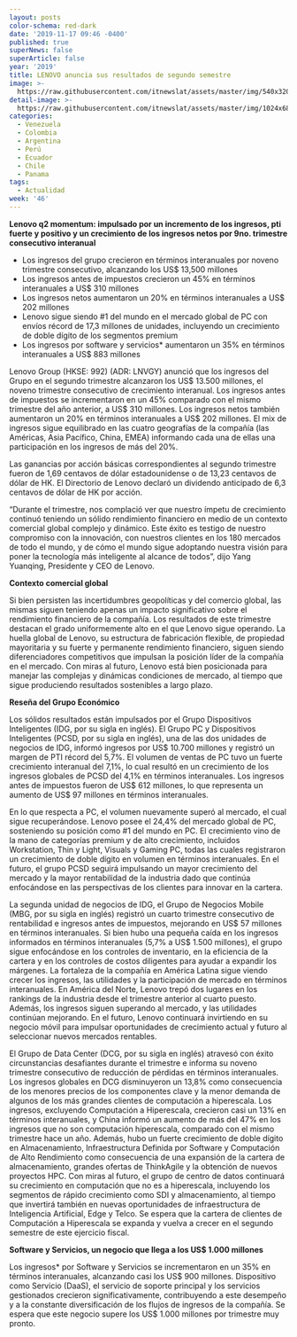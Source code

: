 ```yaml
---
layout: posts
color-schema: red-dark
date: '2019-11-17 09:46 -0400'
published: true
superNews: false
superArticle: false
year: '2019'
title: LENOVO anuncia sus resultados de segundo semestre
image: >-
  https://raw.githubusercontent.com/itnewslat/assets/master/img/540x320/Lenovo-HQ-p.jpg
detail-image: >-
  https://raw.githubusercontent.com/itnewslat/assets/master/img/1024x680/Lenovo-HQ-g.jpg
categories:
  - Venezuela
  - Colombia
  - Argentina
  - Perú
  - Ecuador
  - Chile
  - Panama
tags:
  - Actualidad
week: '46'
---
```

**Lenovo q2 momentum: impulsado por un incremento de los ingresos, pti fuerte y positivo y un crecimiento de los ingresos netos por 9no. trimestre consecutivo interanual**

-	Los ingresos del grupo crecieron en términos interanuales por noveno trimestre consecutivo, alcanzando los US$ 13,500 millones
-	Los ingresos antes de impuestos crecieron un 45% en términos interanuales a US$ 310 millones
-	Los ingresos netos aumentaron un 20% en términos interanuales a US$ 202 millones
-	Lenovo sigue siendo #1 del mundo en el mercado global de PC con envíos récord de 17,3 millones de unidades, incluyendo un crecimiento de doble dígito de los segmentos premium 
-	Los ingresos por software y servicios* aumentaron un 35% en términos interanuales a US$ 883 millones

Lenovo Group (HKSE: 992) (ADR: LNVGY) anunció que los ingresos del Grupo en el segundo trimestre alcanzaron los US$ 13.500 millones, el noveno trimestre consecutivo de crecimiento interanual. Los ingresos antes de impuestos se incrementaron en un 45% comparado con el mismo trimestre del año anterior, a US$ 310 millones. Los ingresos netos también aumentaron un 20% en términos interanuales a US$ 202 millones.  El mix de ingresos sigue equilibrado en las cuatro geografías de la compañía (las Américas, Asia Pacífico, China, EMEA) informando cada una de ellas una participación en los ingresos de más del 20%.

Las ganancias por acción básicas correspondientes al segundo trimestre fueron de 1,69 centavos de dólar estadounidense o de 13,23 centavos de dólar de HK. El Directorio de Lenovo declaró un dividendo anticipado de 6,3 centavos de dólar de HK por acción.

“Durante el trimestre, nos complació ver que nuestro ímpetu de crecimiento continuó teniendo un sólido rendimiento financiero en medio de un contexto comercial global complejo y dinámico. Este éxito es testigo de nuestro compromiso con la innovación, con nuestros clientes en los 180 mercados de todo el mundo, y de cómo el mundo sigue adoptando nuestra visión para poner la tecnología más inteligente al alcance de todos”, dijo Yang Yuanqing, Presidente y CEO de Lenovo.

**Contexto comercial global**

Si bien persisten las incertidumbres geopolíticas y del comercio global, las mismas siguen teniendo apenas un impacto significativo sobre el rendimiento financiero de la compañía. Los resultados de este trimestre destacan el grado uniformemente alto en el que Lenovo sigue operando. La huella global de Lenovo, su estructura de fabricación flexible, de propiedad mayoritaria y su fuerte y permanente rendimiento financiero, siguen siendo diferenciadores competitivos que impulsan la posición líder de la compañía en el mercado. Con miras al futuro, Lenovo está bien posicionada para manejar las complejas y dinámicas condiciones de mercado, al tiempo que sigue produciendo resultados sostenibles a largo plazo.

**Reseña del Grupo Económico**

Los sólidos resultados están impulsados por el Grupo Dispositivos Inteligentes (IDG, por su sigla en inglés). El Grupo PC y Dispositivos Inteligentes (PCSD, por su sigla en inglés), una de las dos unidades de negocios de IDG, informó ingresos por US$ 10.700 millones y registró un margen de PTI récord del 5,7%. El volumen de ventas de PC tuvo un fuerte crecimiento interanual del 7,1%, lo cual resultó en un crecimiento de los ingresos globales de PCSD del 4,1% en términos interanuales. Los ingresos antes de impuestos fueron de US$ 612 millones, lo que representa un aumento de US$ 97 millones en términos interanuales. 

En lo que respecta a PC, el volumen nuevamente superó al mercado, el cual sigue recuperándose. Lenovo posee el 24,4% del mercado global de PC, sosteniendo su posición como #1 del mundo en PC. El crecimiento vino de la mano de categorías premium y de alto crecimiento, incluidos Workstation, Thin y Light, Visuals y Gaming PC, todas las cuales registraron un crecimiento de doble dígito en volumen en términos interanuales.  En el futuro, el grupo PCSD seguirá impulsando un mayor crecimiento del mercado y la mayor rentabilidad de la industria dado que continúa enfocándose en las perspectivas de los clientes para innovar en la cartera.

La segunda unidad de negocios de IDG, el Grupo de Negocios Mobile (MBG, por su sigla en inglés) registró un cuarto trimestre consecutivo de rentabilidad e ingresos antes de impuestos, mejorando en US$ 57 millones en términos interanuales. Si bien hubo una pequeña caída en los ingresos informados en términos interanuales (5,7% a US$ 1.500 millones), el grupo sigue enfocándose en los controles de inventario, en la eficiencia de la cartera y en los controles de costos diligentes para ayudar a expandir los márgenes. La fortaleza de la compañía en América Latina sigue viendo crecer los ingresos, las utilidades y la participación de mercado en términos interanuales.  En América del Norte, Lenovo trepó dos lugares en los rankings de la industria desde el trimestre anterior al cuarto puesto. Además, los ingresos siguen superando al mercado, y las utilidades continúan mejorando. En el futuro, Lenovo continuará invirtiendo en su negocio móvil para impulsar oportunidades de crecimiento actual y futuro al seleccionar nuevos mercados rentables. 

El Grupo de Data Center (DCG, por su sigla en inglés) atravesó con éxito circunstancias desafiantes durante el trimestre e informa su noveno trimestre consecutivo de reducción de pérdidas en términos interanuales. Los ingresos globales en DCG disminuyeron un 13,8% como consecuencia de los menores precios de los componentes clave y la menor demanda de algunos de los más grandes clientes de computación a hiperescala.  Los ingresos, excluyendo Computación a Hiperescala, crecieron casi un 13% en términos interanuales, y China informó un aumento de más del 47% en los ingresos que no son computación hiperescala, comparado con el mismo trimestre hace un año. Además, hubo un fuerte crecimiento de doble dígito en Almacenamiento, Infraestructura Definida por Software y Computación de Alto Rendimiento como consecuencia de una expansión de la cartera de almacenamiento, grandes ofertas de ThinkAgile y la obtención de nuevos proyectos HPC. Con miras al futuro, el grupo de centro de datos continuará su crecimiento en computación que no es a hiperescala, incluyendo los segmentos de rápido crecimiento como SDI y almacenamiento, al tiempo que invertirá también en nuevas oportunidades de infraestructura de Inteligencia Artificial, Edge y Telco.  Se espera que la cartera de clientes de Computación a Hiperescala se expanda y vuelva a crecer en el segundo semestre de este ejercicio fiscal.

**Software y Servicios, un negocio que llega a los US$ 1.000 millones**

Los ingresos* por Software y Servicios se incrementaron en un 35% en términos interanuales, alcanzando casi los US$ 900 millones. Dispositivo como Servicio (DaaS), el servicio de soporte principal y los servicios gestionados crecieron significativamente, contribuyendo a este desempeño y a la constante diversificación de los flujos de ingresos de la compañía.  Se espera que este negocio supere los US$ 1.000 millones por trimestre muy pronto. 